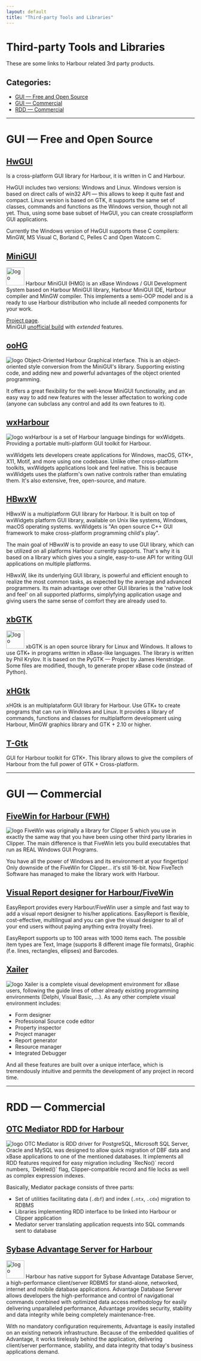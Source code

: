 ```yaml
---
layout: default
title: "Third-party Tools and Libraries"
---
```


# Third-party Tools and Libraries

These are some links to Harbour related 3rd party products.

## Categories:

* [GUI — Free and Open Source](#gui--free-and-open-source)
* [GUI — Commercial](#gui--commercial)
* [RDD — Commercial](#rdd--commercial)

---

# GUI — Free and Open Source

## [HwGUI](https://sourceforge.net/projects/hwgui/)

<i class="fa fa-desktop large-icon" aria-hidden="true"></i>
Is a cross-platform GUI library for Harbour, it is written in C and Harbour.

HwGUI includes two versions: Windows and Linux. Windows version is based on
direct calls of win32 API — this allows to keep it quite fast and compact.
Linux version is based on GTK, it supports the same set of classes, commands
and functions as the Windows version, though not all yet. Thus, using some
base subset of HwGUI, you can create crossplatform GUI applications.

Currently the Windows version of HwGUI supports these C compilers: MinGW, MS
Visual C, Borland C, Pelles C and Open Watcom C.

## [MiniGUI](https://sites.google.com/site/hmgweb/)

<img class="img-right" src="images/3rd_minigui.jpg" height="48" alt="logo">
Harbour MiniGUI (HMG) is an xBase Windows / GUI Development System based
on Harbour MiniGUI library, Harbour MiniGUI IDE, Harbour compiler and MinGW
compiler. This implements a semi-OOP model and is a ready to use Harbour
distribution who include all needed components for your work.

[Project page](https://sourceforge.net/projects/harbourminigui/).<br>
MiniGUI [unofficial build](http://www.hmgextended.com/) with _extended_ features.

## [ooHG](https://sourceforge.net/projects/oohg/)

<img class="img-right" src="images/3rd_oohg.jpg" alt="logo">
Object-Oriented Harbour Graphical interface. This is an object-oriented style
conversion from the MiniGUI's library. Supporting existing code, and adding new
and powerful advantages of the object oriented programming.

It offers a great flexibility for the well-know MiniGUI functionality, and an
easy way to add new features with the lesser affectation to working code (anyone
can subclass any control and add its own features to it).

## [wxHarbour](https://sourceforge.net/projects/wxharbour/)

<img class="img-right" src="images/3rd_wxwidgets.svg" alt="logo">
wxHarbour is a set of Harbour language bindings for wxWidgets. Providing
a portable multi-platform GUI toolkit for Harbour.

wxWidgets lets developers create applications for Windows, macOS, GTK+, X11,
Motif, and more using one codebase. Unlike other cross-platform toolkits,
wxWidgets applications look and feel native. This is because wxWidgets uses
the platform's own native controls rather than emulating them. It's also
extensive, free, open-source, and mature.

## [HBwxW](http://harbour.fm.interia.pl/)

HBwxW is a multiplatform GUI library for Harbour. It is built on top of
wxWidgets platform GUI library, available on Unix like systems, Windows,
macOS operating systems. wxWidgets is "An open source C++ GUI framework to make
cross-platform programming child's play".

The main goal of HBwxW is to provide an easy to use GUI library, which can be
utilized on all platforms Harbour currently supports. That's why it is based on
a library which gives you a single, easy-to-use API for writing GUI applications
on multiple platforms.

HBwxW, like its underlying GUI library, is powerful and efficient enough to
realize the most common tasks, as expected by the average and advanced
programmers. Its main advantage over other GUI libraries is the 'native look and
feel' on all supported platforms, simplyfying application usage and giving users
the same sense of comfort they are already used to.

## [xbGTK](http://xbgtk.sourceforge.net/)

<img class="img-right" src="images/3rd_gtk.svg" height="48" alt="logo">
xbGTK is an open source library for Linux and Windows. It allows to use GTK+ in
programs written in xBase-like languages. The library is written by Phil Krylov.
It is based on the PyGTK — Project by James Henstridge. Some files are modified,
though, to generate proper xBase code (instead of Python).

## [xHGtk](http://xhgtk.sourceforge.net/)

xHGtk is an multiplataform GUI library for Harbour. Use GTK+ to create programs
that can run in Windows and Linux. It provides a library of commands, functions
and classes for multiplatform development using Harbour, MinGW graphics library
and GTK + 2.10 or higher.

## [T-Gtk](https://sourceforge.net/projects/t-gtk/)

GUI for Harbour toolkit for GTK+. This library allows to give the compilers of
Harbour from the full power of GTK + Cross-platform.

---

# GUI — Commercial

## [FiveWin for Harbour (FWH)](http://www.fivetechsoft.com/english/fwh.html)

<img class="img-right" src="images/3rd_fw.jpg" alt="logo">
FiveWin was originally a library for Clipper 5 which you use in exactly the same
way that you have been using other third party libraries in Clipper. The main
difference is that FiveWin lets you build executables that run as REAL Windows
GUI Programs.

You have all the power of Windows and its environment at your fingertips! Only
downside of the FiveWin for Clipper… it's still 16-bit. Now FiveTech Software
has managed to make the library work with Harbour.

## [Visual Report designer for Harbour/FiveWin](http://www.reportdesigner.info)

EasyReport provides every Harbour/FiveWin user a simple and fast way to add a
visual report designer to his/her applications. EasyReport is flexible,
cost-effective, multilingual and you can give the visual designer to all of your
end users without paying anything extra (royalty free).

EasyReport supports up to 100 areas with 1000 items each. The possible item
types are Text, Image (supports 8 different image file formats), Graphic (f.e.
lines, rectangles, ellipses) and Barcodes.

## [Xailer](http://www.xailer.com/)

<img class="img-right" src="images/3rd_xailer.png" alt="logo">
Xailer is a complete visual development environment for xBase users, following
the guide lines of other already existing programming environments (Delphi,
Visual Basic, …). As any other complete visual environment includes:

* Form designer
* Professional Source code editor
* Property inspector
* Project manager
* Report generator
* Resource manager
* Integrated Debugger

And all these features are built over a unique interface, which is tremendously
intuitive and permits the development of any project in record time.

---

# RDD — Commercial

## [OTC Mediator RDD for Harbour](http://www.otc.pl/en/harbour.html)

<img class="img-right" src="images/3rd_otc.png" alt="logo">
OTC Mediator is RDD driver for PostgreSQL, Microsoft SQL Server, Oracle and
MySQL was designed to allow quick migration of DBF data and xBase applications
to one of the mentioned databases. It implements all RDD features required for
easy migration including `RecNo()` record numbers, `Deleted()` flag,
Clipper-compatible record and file locks as well as complex expression indexes.

Basically, Mediator package consists of three parts:

* Set of utilities facilitating data (`.dbf`) and index (`.ntx`, `.cdx`)
  migration to RDBMS
* Libraries implementing RDD interface to be linked into Harbour or Clipper
  application
* Mediator server translating application requests into SQL commands sent to
  database

## [Sybase Advantage Server for Harbour](https://www.sap.com/pc/tech/database/software/advantage-database-server/index.html)

<img class="img-right" src="images/3rd_sybase.svg" height="48" alt="logo">
Harbour has native support for Sybase Advantage Database Server, a
high-performance client/server RDBMS for stand-alone, networked, internet and
mobile database applications. Advantage Database Server allows developers the
high-performance and control of navigational commands combined with optimized
data access methodology for easily delivering unparalleled performance, Advantage
provides security, stability and data integrity while being completely
maintenance-free.

With no mandatory configuration requirements, Advantage is easily installed on
an existing network infrastructure. Because of the embedded qualities of
Advantage, it works tirelessly behind the application, delivering client/server
performance, stability, and data integrity that today's business applications
demand.
